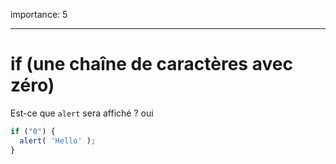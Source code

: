 importance: 5

---

# if (une chaîne de caractères avec zéro)

Est-ce que `alert` sera affiché ? oui

```js
if ("0") {
  alert( 'Hello' );
}
```

